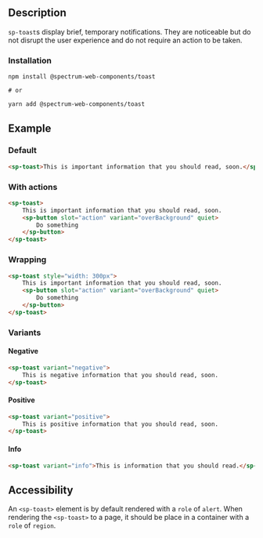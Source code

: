 ## Description

`sp-toast`s display brief, temporary notifications. They are noticeable but do not disrupt the user experience and do not require an action to be taken.

### Installation

```
npm install @spectrum-web-components/toast

# or

yarn add @spectrum-web-components/toast
```

## Example

### Default

```html
<sp-toast>This is important information that you should read, soon.</sp-toast>
```

### With actions

```html
<sp-toast>
    This is important information that you should read, soon.
    <sp-button slot="action" variant="overBackground" quiet>
        Do something
    </sp-button>
</sp-toast>
```

### Wrapping

```html
<sp-toast style="width: 300px">
    This is important information that you should read, soon.
    <sp-button slot="action" variant="overBackground" quiet>
        Do something
    </sp-button>
</sp-toast>
```

### Variants

#### Negative

```html
<sp-toast variant="negative">
    This is negative information that you should read, soon.
</sp-toast>
```

#### Positive

```html
<sp-toast variant="positive">
    This is positive information that you should read, soon.
</sp-toast>
```

#### Info

```html
<sp-toast variant="info">This is information that you should read.</sp-toast>
```

## Accessibility

An `<sp-toast>` element is by default rendered with a `role` of `alert`. When rendering the `<sp-toast>` to a page, it should be place in a container with a `role` of `region`.
